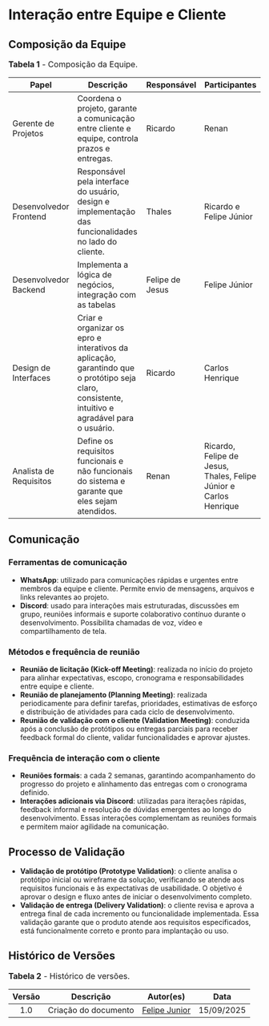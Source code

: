 # Interação entre Equipe e Cliente

## Composição da Equipe

<font size="3"><p style="text-align: left">**Tabela 1** - Composição da Equipe.</p></font>

| Papel                  | Descrição                                                                                                     | Responsável      | Participantes                                  |
|------------------------|---------------------------------------------------------------------------------------------------------------|------------------|-----------------------------------------------|
| Gerente de Projetos    | Coordena o projeto, garante a comunicação entre cliente e equipe, controla prazos e entregas.                 | Ricardo          | Renan                                         |
| Desenvolvedor Frontend | Responsável pela interface do usuário, design e implementação das funcionalidades no lado do cliente.         | Thales           | Ricardo e Felipe Júnior                       |
| Desenvolvedor Backend  | Implementa a lógica de negócios, integração com as tabelas                                                    | Felipe de Jesus  | Felipe Júnior                                 |
| Design de Interfaces   | Criar e organizar os epro e interativos da aplicação, garantindo que o protótipo seja claro, consistente, intuitivo e agradável para o usuário. | Ricardo          | Carlos Henrique                               |
| Analista de Requisitos | Define os requisitos funcionais e não funcionais do sistema e garante que eles sejam atendidos.               | Renan            | Ricardo, Felipe de Jesus, Thales, Felipe Júnior e Carlos Henrique |

## Comunicação

### Ferramentas de comunicação

- **WhatsApp**: utilizado para comunicações rápidas e urgentes entre membros da equipe e cliente. Permite envio de mensagens, arquivos e links relevantes ao projeto.  
- **Discord**: usado para interações mais estruturadas, discussões em grupo, reuniões informais e suporte colaborativo contínuo durante o desenvolvimento. Possibilita chamadas de voz, vídeo e compartilhamento de tela.  

### Métodos e frequência de reunião

- **Reunião de licitação (Kick-off Meeting)**: realizada no início do projeto para alinhar expectativas, escopo, cronograma e responsabilidades entre equipe e cliente.  
- **Reunião de planejamento (Planning Meeting)**: realizada periodicamente para definir tarefas, prioridades, estimativas de esforço e distribuição de atividades para cada ciclo de desenvolvimento.  
- **Reunião de validação com o cliente (Validation Meeting)**: conduzida após a conclusão de protótipos ou entregas parciais para receber feedback formal do cliente, validar funcionalidades e aprovar ajustes.  

### Frequência de interação com o cliente

- **Reuniões formais**: a cada 2 semanas, garantindo acompanhamento do progresso do projeto e alinhamento das entregas com o cronograma definido.  
- **Interações adicionais via Discord**: utilizadas para iterações rápidas, feedback informal e resolução de dúvidas emergentes ao longo do desenvolvimento. Essas interações complementam as reuniões formais e permitem maior agilidade na comunicação.  

## Processo de Validação

- **Validação de protótipo (Prototype Validation)**: o cliente analisa o protótipo inicial ou wireframe da solução, verificando se atende aos requisitos funcionais e às expectativas de usabilidade. O objetivo é aprovar o design e fluxo antes de iniciar o desenvolvimento completo.  
- **Validação de entrega (Delivery Validation)**: o cliente revisa e aprova a entrega final de cada incremento ou funcionalidade implementada. Essa validação garante que o produto atende aos requisitos especificados, está funcionalmente correto e pronto para implantação ou uso.  

## Histórico de Versões

<font size="3"><p style="text-align: left">**Tabela 2** - Histórico de versões.</p></font>

| Versão |        Descrição         |                      Autor(es)                      |    Data    |
| :----: | :----------------------: | :-------------------------------------------------: | :--------:  
|  1.0   | Criação do documento | [Felipe Junior](https://github.com/Felipej3ds)          | 15/09/2025 | 